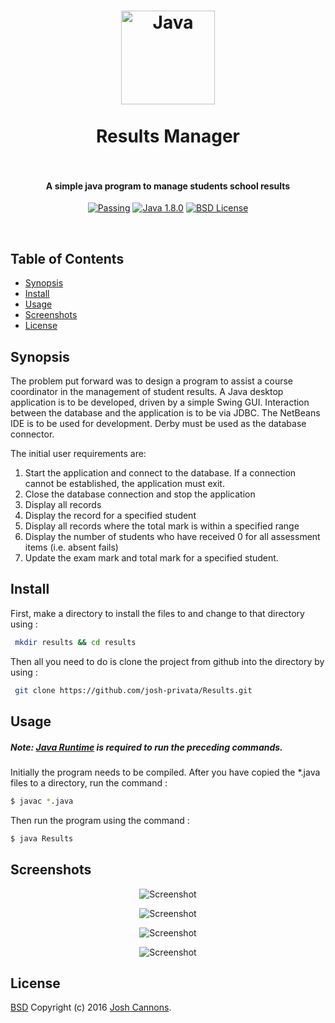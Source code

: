 <h1 align="center">
  <a href="http://java.com/en"><img src="https://cloud.githubusercontent.com/assets/5771200/19331298/6f964780-9127-11e6-88bd-55ac19e1ad12.jpg" alt="Java" height="150"></a>
  <br>
  <br>
  Results Manager
  <br>
  <br>
</h1>
<h4 align="center">A simple java program to manage students school results</h4>

<p align="center">
  <a href=""><img src="https://img.shields.io/travis/feross/standard/master.svg" alt="Passing"></a>
  <a href="https://java.com/en/"><img src="https://img.shields.io/badge/Java-1.8.0__101-brightgreen.svg" alt="Java 1.8.0"></a>
  <a href="https://opensource.org/licenses/BSD-2-Clause"><img src="https://img.shields.io/badge/License-BSD-blue.svg" alt="BSD License"></a>
</p>
<br>

## Table of Contents
- [Synopsis](#synopsis)
- [Install](#install)
- [Usage](#usage)
- [Screenshots](#screenshots)
- [License](#license)
## Synopsis
The problem put forward was to design a program to assist a course coordinator in the management of student results. A Java desktop application is to be developed, driven by a simple Swing GUI. Interaction between the database and the application is to be via JDBC. The NetBeans IDE is to be used for development. Derby must be used as the database connector.

The initial user requirements are:

1. Start the application and connect to the database. If a connection cannot be established, the application must exit.
2. Close the database connection and stop the application
3. Display all records 
4. Display the record for a specified student
5. Display all records where the total mark is within a specified range
6. Display the number of students who have received 0 for all assessment items (i.e. absent fails)
7. Update the exam mark and total mark for a specified student. 

## Install
First, make a directory to install the files to and change to that directory using :
```bash
 mkdir results && cd results
```
Then all you need to do is clone the project from github into the directory by using :
```bash
 git clone https://github.com/josh-privata/Results.git
```
## Usage
##### Note:  [Java Runtime](https://java.com/en/download/) is required to run the preceding commands.
Initially the program needs to be compiled. After you have copied the *.java files to a directory, run the command :
```bash
$ javac *.java
```
Then run the program using the command :
```bash
$ java Results
```
## Screenshots
<p align="center"><img src="https://cloud.githubusercontent.com/assets/5771200/19331432/2f979372-9128-11e6-8df0-e032f4ed2ade.png" alt="Screenshot"></p>
<p align="center"><img src="https://cloud.githubusercontent.com/assets/5771200/19331433/2fc27c36-9128-11e6-9639-e6c38189fdf0.png" alt="Screenshot"></p>
<p align="center"><img src="https://cloud.githubusercontent.com/assets/5771200/19331395/0d0fd2f6-9128-11e6-84c4-f23792d41fa4.png" alt="Screenshot"></p>
<p align="center"><img src="https://cloud.githubusercontent.com/assets/5771200/19331393/0d0d9220-9128-11e6-8bc0-3e6897b3d4ab.png" alt="Screenshot"></p>

## License
[BSD](LICENSE) Copyright (c) 2016 [Josh Cannons](http://joshcannons.com).